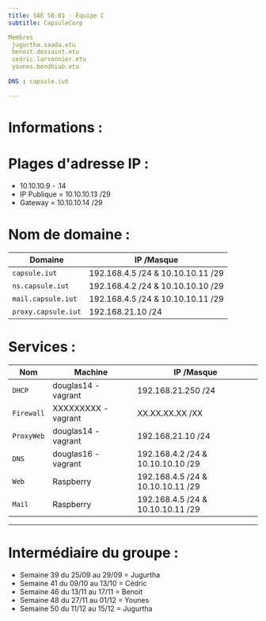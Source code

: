 ```yaml
---
title: SAÉ 5B.01 - Équipe C
subtitle: CapsuleCorp

Membres
 jugurtha.saada.etu
 benoit.dessaint.etu
 cedric.larsonnier.etu
 younes.bendhiab.etu
 
DNS : capsule.iut

---
```


# Informations :


# Plages d'adresse IP :

- 10.10.10.9 - .14
- IP Publique = 10.10.10.13 /29
- Gateway = 10.10.10.14 /29

# Nom de domaine :
| **Domaine**         | **IP /Masque**                    |
|--------------------|-----------------------------------|
| `capsule.iut`      | 192.168.4.5 /24 & 10.10.10.11 /29 |
| `ns.capsule.iut`   | 192.168.4.2 /24 & 10.10.10.10 /29 |
| `mail.capsule.iut` | 192.168.4.5 /24 & 10.10.10.11 /29 |
| `proxy.capsule.iut`| 192.168.21.10 /24                 |

# Services :
| **Nom**     | **Machine**          | **IP /Masque**                      |
|-------------|----------------------|-------------------------------------|
| `DHCP`      | douglas14 - vagrant  | 192.168.21.250 /24                  |
| `Firewall`  | XXXXXXXXX - vagrant  | XX.XX.XX.XX /XX                     |
| `ProxyWeb`  | douglas14 - vagrant  | 192.168.21.10 /24                   |
| `DNS`       | douglas16 - vagrant  | 192.168.4.2 /24 & 10.10.10.10 /29   |
| `Web`       | Raspberry            | 192.168.4.5 /24 & 10.10.10.11 /29   |
| `Mail`      | Raspberry            | 192.168.4.5 /24 & 10.10.10.11 /29   |

---

# Intermédiaire du groupe :

- Semaine 39 du 25/09 au 29/09 = Jugurtha
- Semaine 41 du 09/10 au 13/10 = Cédric
- Semaine 46 du 13/11 au 17/11 = Benoit
- Semaine 48 du 27/11 au 01/12 = Younes
- Semaine 50 du 11/12 au 15/12 = Jugurtha
